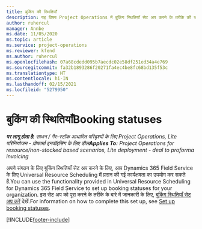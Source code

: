 ```yaml
---
title: बुकिंग की स्थितियाँ
description: यह विषय Project Operations में बुकिंग स्थितियाँ सेट अप करने के तरीके की जानकारी का लिंक प्रदान करता है.
author: ruhercul
manager: Annbe
ms.date: 11/05/2020
ms.topic: article
ms.service: project-operations
ms.reviewer: kfend
ms.author: ruhercul
ms.openlocfilehash: 07a68cdedd095b7aecdc02e58df251ed34a4e769
ms.sourcegitcommit: fa32b1893286f20271fa4ec4be8fc68bd135f53c
ms.translationtype: HT
ms.contentlocale: hi-IN
ms.lasthandoff: 02/15/2021
ms.locfileid: "5279950"
---
```

# <a name="booking-statuses"></a><span data-ttu-id="2c289-103">बुकिंग की स्थितियाँ</span><span class="sxs-lookup"><span data-stu-id="2c289-103">Booking statuses</span></span>

<span data-ttu-id="2c289-104">_**पर लागू होता है:** साधन / गैर-स्टॉक आधारित परिदृश्यों के लिए Project Operations, Lite परिनियोजन - प्रोफार्मा इनवॉइसिंग के लिए डील_</span><span class="sxs-lookup"><span data-stu-id="2c289-104">_**Applies To:** Project Operations for resource/non-stocked based scenarios, Lite deployment - deal to proforma invoicing_</span></span>

<span data-ttu-id="2c289-105">अपने संगठन के लिए बुकिंग स्थितियाँ सेट अप करने के लिए, आप Dynamics 365 Field Service के लिए Universal Resource Scheduling में प्रदान की गई कार्यक्षमता का उपयोग कर सकते हैं.</span><span class="sxs-lookup"><span data-stu-id="2c289-105">You can use the functionality provided in Universal Resource Scheduling for Dynamics 365 Field Service to set up booking statuses for your organization.</span></span> <span data-ttu-id="2c289-106">इस सेट अप को पूरा करने के तरीके के बारे में जानकारी के लिए, [बुकिंग स्थितियाँ सेट अप करें](https://docs.microsoft.com/dynamics365/field-service/set-up-booking-statuses) देखें.</span><span class="sxs-lookup"><span data-stu-id="2c289-106">For information on how to complete this set up, see [Set up booking statuses](https://docs.microsoft.com/dynamics365/field-service/set-up-booking-statuses).</span></span>


[!INCLUDE[footer-include](../includes/footer-banner.md)]